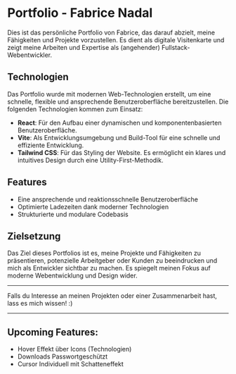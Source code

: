 # Portfolio - Fabrice Nadal

Dies ist das persönliche Portfolio von Fabrice, das darauf abzielt, meine Fähigkeiten und Projekte vorzustellen. Es dient als digitale Visitenkarte und zeigt meine Arbeiten und Expertise als (angehender) Fullstack-Webentwickler.

## Technologien
Das Portfolio wurde mit modernen Web-Technologien erstellt, um eine schnelle, flexible und ansprechende Benutzeroberfläche bereitzustellen. Die folgenden Technologien kommen zum Einsatz:

- **React**: Für den Aufbau einer dynamischen und komponentenbasierten Benutzeroberfläche.
- **Vite**: Als Entwicklungsumgebung und Build-Tool für eine schnelle und effiziente Entwicklung.
- **Tailwind CSS**: Für das Styling der Website. Es ermöglicht ein klares und intuitives Design durch eine Utility-First-Methodik.

## Features
- Eine ansprechende und reaktionsschnelle Benutzeroberfläche
- Optimierte Ladezeiten dank moderner Technologien
- Strukturierte und modulare Codebasis

## Zielsetzung
Das Ziel dieses Portfolios ist es, meine Projekte und Fähigkeiten zu präsentieren, potenzielle Arbeitgeber oder Kunden zu beeindrucken und mich als Entwickler sichtbar zu machen. Es spiegelt meinen Fokus auf moderne Webentwicklung und Design wider.

---

Falls du Interesse an meinen Projekten oder einer Zusammenarbeit hast, lass es mich wissen! :)

---

## Upcoming Features:
- Hover Effekt über Icons (Technologien)
- Downloads Passwortgeschützt
- Cursor Individuell mit Schatteneffekt